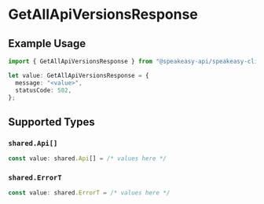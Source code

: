 # GetAllApiVersionsResponse

## Example Usage

```typescript
import { GetAllApiVersionsResponse } from "@speakeasy-api/speakeasy-client-sdk-typescript/sdk/models/operations";

let value: GetAllApiVersionsResponse = {
  message: "<value>",
  statusCode: 502,
};
```

## Supported Types

### `shared.Api[]`

```typescript
const value: shared.Api[] = /* values here */
```

### `shared.ErrorT`

```typescript
const value: shared.ErrorT = /* values here */
```

